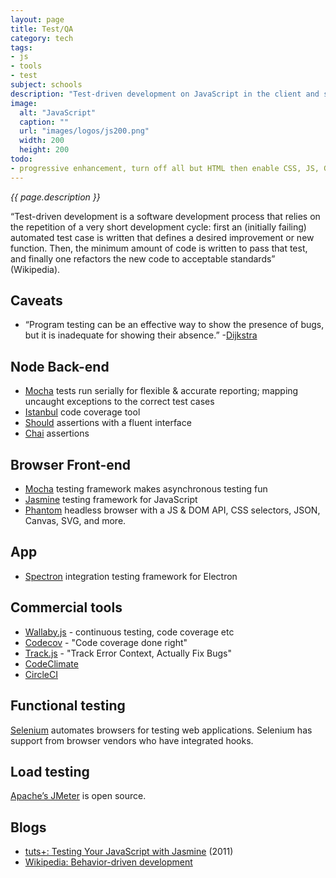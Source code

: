 ```yaml
---
layout: page
title: Test/QA
category: tech
tags:
- js
- tools
- test
subject: schools
description: "Test-driven development on JavaScript in the client and server"
image:
  alt: "JavaScript"
  caption: ""
  url: "images/logos/js200.png"
  width: 200
  height: 200
todo:
- progressive enhancement, turn off all but HTML then enable CSS, JS, GPS, etc
---
```


_{{ page.description }}_

“Test-driven development is a software development process that relies on the repetition of a very short development cycle: first an (initially failing) automated test case is written that defines a desired improvement or new function. Then, the minimum amount of code is written to pass that test, and finally one refactors the new code to acceptable standards” (Wikipedia).

Caveats
------
* “Program testing can be an effective way to show the presence of bugs, but it is inadequate for showing their absence.” -[Dijkstra](https://www.cs.utexas.edu/users/EWD/transcriptions/EWD03xx/EWD303.html)

Node Back-end
-------------
* [Mocha](https://mochajs.org/) tests run serially for flexible & accurate reporting; mapping uncaught exceptions to the correct test cases
* [Istanbul](https://www.npmjs.com/package/istanbul) code coverage tool
* [Should](https://www.npmjs.com/package/should) assertions with a fluent interface
* [Chai](http://chaijs.com/) assertions

Browser Front-end
-----------------
* [Mocha](https://mochajs.org/) testing framework makes asynchronous testing fun
* [Jasmine](https://github.com/jasmine/jasmine) testing framework for JavaScript
* [Phantom](http://phantomjs.org/) headless browser with a JS & DOM API, CSS selectors, JSON, Canvas, SVG, and more.

App
-----
* [Spectron](http://electron.atom.io/spectron) integration testing framework for Electron

Commercial tools
----------
* [Wallaby.js](https://wallabyjs.com/) - continuous testing, code coverage etc
* [Codecov](https://codecov.io/) - "Code coverage done right"
* [Track.js](https://trackjs.com/) - "Track Error Context, Actually Fix Bugs"
* [CodeClimate](https://codeclimate.com/pricing)
* [CircleCI](https://circleci.com/pricing/)

## Functional testing

[Selenium](http://docs.seleniumhq.org/) automates browsers for testing web applications. Selenium has support from browser vendors who have integrated hooks.

## Load testing

[Apache’s JMeter](https://jmeter.apache.org/) is open source.

Blogs
-----
* [tuts+: Testing Your JavaScript with Jasmine](http://code.tutsplus.com/tutorials/testing-your-javascript-with-jasmine--net-21229) (2011)
* [Wikipedia: Behavior-driven development](https://en.wikipedia.org/wiki/Behavior-driven_development)
